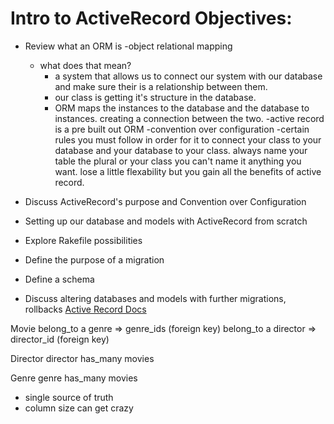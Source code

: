 # Intro to ActiveRecord Objectives:
- Review what an ORM is
    -object relational mapping
    - what does that mean?
        - a system that allows us to connect our system with our database and make sure their is a relationship between them. 
        - our class is getting it's structure in the database. 
        - ORM maps the instances to the database and the database to instances. creating a connection between the two.
 -active record is a pre built out ORM
 -convention over configuration
 -certain rules you must follow in order for it to connect your class to your database and your database to your class. always name your table the plural or your class you can't name it anything you want. lose a little flexability but you gain all the benefits of active record.

- Discuss ActiveRecord's purpose and Convention over Configuration
- Setting up our database and models with ActiveRecord from scratch
- Explore Rakefile possibilities
- Define the purpose of a migration
- Define a schema
- Discuss altering databases and models with further migrations, rollbacks
[Active Record Docs](http://guides.rubyonrails.org/active_record_basics.html)

Movie
belong_to a genre => genre_ids (foreign key)
belong_to a director => director_id (foreign key)

Director 
director has_many movies

Genre 
genre has_many movies

- single source of truth 
- column size can get crazy 




